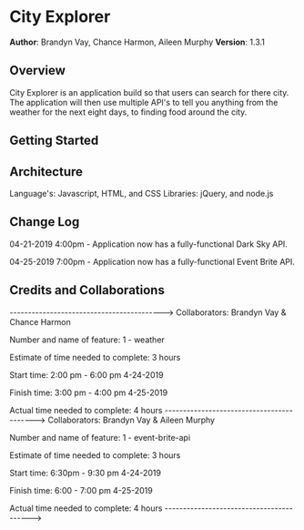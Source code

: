 # City Explorer

**Author**: Brandyn Vay, Chance Harmon, Aileen Murphy
**Version**: 1.3.1 

## Overview

City Explorer is an application build so that users can search for there city. The application will then use
multiple API's to tell you anything from the weather for the next eight days, to finding food around the city.

## Getting Started
<!-- What are the steps that a user must take in order to build this app on their own machine and get it running? -->

## Architecture

Language's: Javascript, HTML, and CSS
Libraries: jQuery, and node.js

## Change Log

04-21-2019 4:00pm - Application now has a fully-functional Dark Sky API.

04-25-2019 7:00pm - Application now has a fully-functional Event Brite API.

## Credits and Collaborations
<!-- Give credit (and a link) to other people or resources that helped you build this application. -->
------------------------------------------>
Collaborators: Brandyn Vay & Chance Harmon

Number and name of feature: 1 - weather

Estimate of time needed to complete: 3 hours

Start time: 2:00 pm - 6:00 pm 4-24-2019

Finish time: 3:00 pm - 4:00 pm 4-25-2019

Actual time needed to complete: 4 hours
------------------------------------------>
Collaborators: Brandyn Vay & Aileen Murphy

Number and name of feature: 1 - event-brite-api

Estimate of time needed to complete: 3 hours

Start time: 6:30pm - 9:30 pm 4-24-2019

Finish time: 6:00 - 7:00 pm 4-25-2019

Actual time needed to complete: 4 hours
----------------------------------------->
